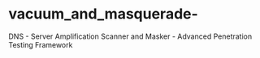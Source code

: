 # vacuum_and_masquerade-
DNS - Server Amplification Scanner and Masker - Advanced Penetration Testing Framework
